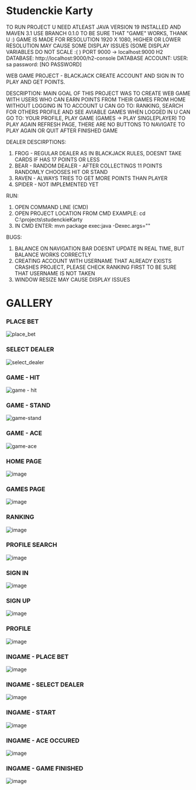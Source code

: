 # Studenckie Karty

TO RUN PROJECT U NEED ATLEAST JAVA VERSION 19 INSTALLED AND MAVEN 3.1
USE BRANCH 0.1.0 TO BE SURE THAT "GAME" WORKS, THANK U :)
GAME IS MADE FOR RESOLUTION 1920 X 1080, HIGHER OR LOWER RESOLUTION MAY CAUSE SOME DISPLAY ISSUES (SOME DISPLAY VARIABLES DO NOT SCALE :( )
PORT 9000 -> localhost:9000
H2 DATABASE: http://localhost:9000/h2-console
DATABASE ACCOUNT:
USER: sa
password: 
[NO PASSWORD]

WEB GAME PROJECT - BLACKJACK
CREATE ACCOUNT AND SIGN IN TO PLAY AND GET POINTS.

DESCRIPTION:
MAIN GOAL OF THIS PROJECT WAS TO CREATE WEB GAME WITH USERS WHO CAN EARN POINTS FROM THEIR GAMES
FROM HOME WITHOUT LOGGING IN TO ACCOUNT U CAN GO TO: RANKING, SEARCH FOR OTHERS PROFILE AND SEE AVIABLE GAMES
WHEN LOGGED IN U CAN GO TO: YOUR PROFILE, PLAY GAME (GAMES -> PLAY SINGLEPLAYER)
TO PLAY AGAIN REFRESH PAGE, THERE ARE NO BUTTONS TO NAVIGATE TO PLAY AGAIN OR QUIT AFTER FINISHED GAME

DEALER DESCIRPTIONS:
1. FROG - REGULAR DEALER AS IN BLACKJACK RULES, DOESNT TAKE CARDS IF HAS 17 POINTS OR LESS
2. BEAR - RANDOM DEALER - AFTER COLLECTINGS 11 POINTS RANDOMLY CHOOSES HIT OR STAND
3. RAVEN - ALWAYS TRIES TO GET MORE POINTS THAN PLAYER
4. SPIDER - NOT IMPLEMENTED YET

RUN: 
1. OPEN COMMAND LINE (CMD)
2. OPEN PROJECT LOCATION FROM CMD EXAMPLE: cd C:\projects\studenckieKarty
3. IN CMD ENTER: mvn package exec:java -Dexec.args=""

BUGS: 
1. BALANCE ON NAVIGATION BAR DOESNT UPDATE IN REAL TIME, BUT BALANCE WORKS CORRECTLY
2. CREATING ACCOUNT WITH USERNAME THAT ALREADY EXISTS CRASHES PROJECT, PLEASE CHECK RANKING FIRST TO BE SURE THAT USERNAME IS NOT TAKEN
3. WINDOW RESIZE MAY CAUSE DISPLAY ISSUES

# GALLERY

### PLACE BET
![place_bet](https://github.com/user-attachments/assets/9059e6f0-f55a-48c3-adef-0ee8f0235cde)

### SELECT DEALER
![select_dealer](https://github.com/user-attachments/assets/e433d04e-84d7-4f0a-8c18-40a66a3eb229)

### GAME - HIT
![game - hit](https://github.com/user-attachments/assets/5b16f6ad-7c7e-4204-b96a-feee24d6947a)

### GAME - STAND
![game-stand](https://github.com/user-attachments/assets/2daf5399-c47d-459e-beb0-deefa4e0438b)

### GAME - ACE
![game-ace](https://github.com/user-attachments/assets/8ee254c5-6f48-4bdd-84c7-c49af2c34518)

### HOME PAGE
![image](https://github.com/user-attachments/assets/1cc3b0e5-8c41-4f98-8095-ed2957df84d2)

### GAMES PAGE
![image](https://github.com/user-attachments/assets/4ff7008b-1d59-4d1a-8e08-8c6df7054371)

### RANKING
![image](https://github.com/user-attachments/assets/892f26c5-ec6c-4816-85d9-600a45faea48)

### PROFILE SEARCH
![image](https://github.com/user-attachments/assets/aa0a77a8-4152-487f-bde0-ba117d54411b)

### SIGN IN
![image](https://github.com/user-attachments/assets/a758d752-4c91-413b-bcf5-9e13036450f7)

### SIGN UP
![image](https://github.com/user-attachments/assets/5e0160c8-b59d-4f66-ab27-43d0317bde22)

### PROFILE
![image](https://github.com/user-attachments/assets/2cde69c5-2089-4fcc-9764-8b0bc5069777)

### INGAME - PLACE BET
![image](https://github.com/user-attachments/assets/ed9240f5-3f34-4c42-9e29-d43d01f2601a)

### INGAME - SELECT DEALER 
![image](https://github.com/user-attachments/assets/92a7ae49-92b2-49fc-98e3-3d34055cfb18)

### INGAME - START
![image](https://github.com/user-attachments/assets/3d988818-09ea-434c-acbe-2e2ef706e5dc)

### INGAME - ACE OCCURED 
![image](https://github.com/user-attachments/assets/34d592d6-25ba-4b0b-8d2a-071f4d42399a)

### INGAME - GAME FINISHED 
![image](https://github.com/user-attachments/assets/d76e93c2-2849-4a8c-b20b-b2773149234b)
